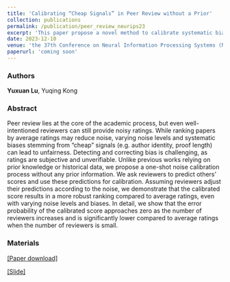 ```yaml
---
title: 'Calibrating “Cheap Signals” in Peer Review without a Prior'
collection: publications
permalink: /publication/peer_review_neurips23
excerpt: 'This paper propose a novel method to calibrate systematic bias in peer review.'
date: 2023-12-10
venue: 'the 37th Conference on Neural Information Processing Systems (NeurIPS)'
paperurl: 'coming soon'
---
```

### Authors

**Yuxuan Lu**, Yuqing Kong

### Abstract

Peer review lies at the core of the academic process, but even well-intentioned reviewers can still provide noisy ratings. While ranking papers by average ratings may reduce noise, varying noise levels and systematic biases stemming from “cheap” signals (e.g. author identity, proof length) can lead to unfairness. 
Detecting and correcting bias is challenging, as ratings are subjective and unverifiable. Unlike previous works relying on prior knowledge or historical data, we propose a one-shot noise calibration process without any prior information. We ask reviewers to predict others' scores and use these predictions for calibration. Assuming reviewers adjust their predictions according to the noise, we demonstrate that the calibrated score results in a more robust ranking compared to average ratings, even with varying noise levels and biases.
In detail, we show that the error probability of the calibrated score approaches zero as the number of reviewers increases and is significantly lower compared to average ratings when the number of reviewers is small.

### Materials

[[Paper download]](https://yxlu.me/files/peer_review_neurips23.pdf)

[[Slide]](https://yxlu.me/files/peer_review_neurips23_slide.pdf)

